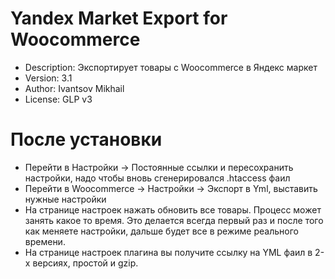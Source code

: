 # Yandex Market Export for Woocommerce

* Description: Экспортирует товары с Woocommerce в Яндекс маркет
* Version: 3.1
* Author: Ivantsov Mikhail
* License: GLP v3

# После установки

* Перейти в  Настройки -> Постоянные ссылки и пересохранить настройки, надо чтобы вновь сгенерировался .htaccess фаил
* Перейти в Woocommerce -> Настройки -> Экспорт в Yml, выставить нужные настройки
* На странице настроек нажать обновить все товары. Процесс может занять какое то время. Это делается всегда первый раз и после того как меняете настройки, дальше будет все в режиме реального времени.
* На странице настроек плагина вы получите ссылку на YML фаил в 2-х версиях, простой и gzip. 
